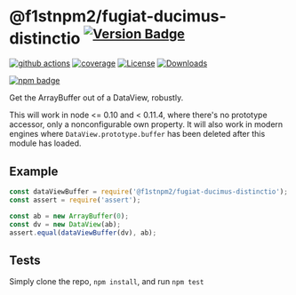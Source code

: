 # @f1stnpm2/fugiat-ducimus-distinctio <sup>[![Version Badge][npm-version-svg]][package-url]</sup>

[![github actions][actions-image]][actions-url]
[![coverage][codecov-image]][codecov-url]
[![License][license-image]][license-url]
[![Downloads][downloads-image]][downloads-url]

[![npm badge][npm-badge-png]][package-url]

Get the ArrayBuffer out of a DataView, robustly.

This will work in node <= 0.10 and < 0.11.4, where there's no prototype accessor, only a nonconfigurable own property.
It will also work in modern engines where `DataView.prototype.buffer` has been deleted after this module has loaded.

## Example

```js
const dataViewBuffer = require('@f1stnpm2/fugiat-ducimus-distinctio');
const assert = require('assert');

const ab = new ArrayBuffer(0);
const dv = new DataView(ab);
assert.equal(dataViewBuffer(dv), ab);
```

## Tests
Simply clone the repo, `npm install`, and run `npm test`

[package-url]: https://npmjs.org/package/@f1stnpm2/fugiat-ducimus-distinctio
[npm-version-svg]: https://versionbadg.es/inspect-js/@f1stnpm2/fugiat-ducimus-distinctio.svg
[deps-svg]: https://david-dm.org/inspect-js/@f1stnpm2/fugiat-ducimus-distinctio.svg
[deps-url]: https://david-dm.org/inspect-js/@f1stnpm2/fugiat-ducimus-distinctio
[dev-deps-svg]: https://david-dm.org/inspect-js/@f1stnpm2/fugiat-ducimus-distinctio/dev-status.svg
[dev-deps-url]: https://david-dm.org/inspect-js/@f1stnpm2/fugiat-ducimus-distinctio#info=devDependencies
[npm-badge-png]: https://nodei.co/npm/@f1stnpm2/fugiat-ducimus-distinctio.png?downloads=true&stars=true
[license-image]: https://img.shields.io/npm/l/@f1stnpm2/fugiat-ducimus-distinctio.svg
[license-url]: LICENSE
[downloads-image]: https://img.shields.io/npm/dm/@f1stnpm2/fugiat-ducimus-distinctio.svg
[downloads-url]: https://npm-stat.com/charts.html?package=@f1stnpm2/fugiat-ducimus-distinctio
[codecov-image]: https://codecov.io/gh/inspect-js/@f1stnpm2/fugiat-ducimus-distinctio/branch/main/graphs/badge.svg
[codecov-url]: https://app.codecov.io/gh/inspect-js/@f1stnpm2/fugiat-ducimus-distinctio/
[actions-image]: https://img.shields.io/endpoint?url=https://github-actions-badge-u3jn4tfpocch.runkit.sh/inspect-js/@f1stnpm2/fugiat-ducimus-distinctio
[actions-url]: https://github.com/inspect-js/@f1stnpm2/fugiat-ducimus-distinctio/actions

